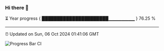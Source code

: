 ### Hi there 👋

⏳ Year progress { ██████████████████████▁▁▁▁▁▁▁▁ } 76.25 %

---

⏰ Updated on Sun, 06 Oct 2024 01:41:06 GMT

![Progress Bar CI](https://github.com/liununu/liununu/workflows/Progress%20Bar%20CI/badge.svg)
